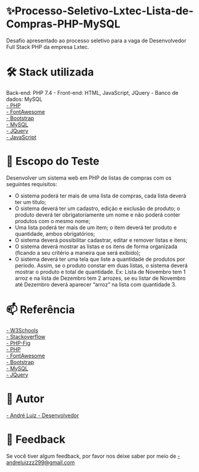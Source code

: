 # ✨Processo-Seletivo-Lxtec-Lista-de-Compras-PHP-MySQL
Desafio apresentado ao processo seletivo para a vaga de Desenvolvedor Full Stack PHP da empresa Lxtec.
# 🛠 Stack utilizada
Back-end: PHP 7.4 - Front-end: HTML, JavaScript, JQuery - Banco de dados: MySQL</br>
<a href="https://www.php.net/docs.php">- PHP <a></br>
<a href="https://fontawesome.com/">- FontAwesome <a></br>
<a href="https://getbootstrap.com/">- Bootstrap <a></br>
<a href="https://www.mysql.com/">- MySQL <a></br>
<a href="https://jquery.com/">- JQuery <a></br>
<a href="https://www.javascript.com/">- JavaScript <a></br>
  
# 📔 Escopo do Teste
  Desenvolver um sistema web em PHP de listas de compras com os seguintes requisitos:
- O sistema poderá ter mais de uma lista de compras, cada lista deverá ter um título;
- O sistema deverá ter um cadastro, edição e exclusão de produto; o produto deverá ter obrigatoriamente um nome e não poderá conter produtos com o mesmo nome;
- Uma lista poderá ter mais de um item; o item deverá ter produto e quantidade, ambos obrigatórios;
- O sistema deverá possibilitar cadastrar, editar e remover listas e itens;
- O sistema deverá mostrar as listas e os itens de forma organizada (ficando a seu critério a maneira que será exibido);
- O sistema deverá ter uma tela que liste a quantidade de produtos por período. Assim, se o produto constar em duas listas, o
sistema deverá mostrar o produto e total de quantidade. Ex: Lista de Novembro tem 1 arroz e na lista de Dezembro tem 2 arrozes,
se eu listar de Novembro até Dezembro deverá aparecer “arroz” na lista com quantidade 3.

# 📫 Referência
<a href="https://www.w3schools.com/">- W3Schools <a></br>
<a href="https://pt.stackoverflow.com/">- Stackoverflow <a></br>
<a href="https://www.php-fig.org/">- PHP-Fig <a></br>
<a href="https://www.php.net/docs.php">- PHP <a></br>
<a href="https://fontawesome.com/">- FontAwesome <a></br>
<a href="https://getbootstrap.com/">- Bootstrap <a></br>
<a href="https://www.mysql.com/">- MySQL <a></br>
<a href="https://jquery.com/">- JQuery <a></br>
# 🧠 Autor
<a href="https://github.com/andredeve">- André Luiz - Desenvolvedor <a> 
# 💬 Feedback
Se você tiver algum feedback, por favor nos deixe saber por meio de <a href="">- andreluizzz299@gmail.com<a>  
